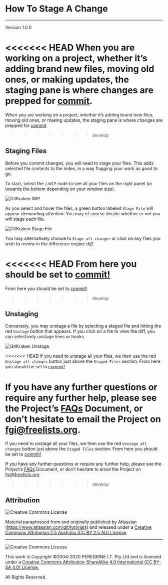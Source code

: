 # How To Stage A Change

---

Version 1.0.0

<<<<<<< HEAD
When you are working on a project, whether it&rsquo;s adding brand new files, moving old ones, or making updates, the staging pane is where changes are prepped for [commit](How_To_Commit_A_Change.md).
=======
When you are working on a project, whether it&rsquo;s adding brand new files, moving old ones, or making updates, the staging pane is where changes are prepped for [commit](https://github.com/Dulux-Oz/FGI/tree/master/Project_Documentation/How_To_Commit_A_Change.md).
>>>>>>> develop

## Staging Files

Before you commit changes, you will need to stage your files. This adds selected file contents to the index, in a way flagging your work as good to go.

To start, select the `//WIP` node to see all your files on the right panel (or towards the bottom depending on your window size).

![GitKraken WIP](https://support.gitkraken.com/img/documentation/working-with-files/commits/WIP-stage.png)

As you select and hover the files, a green button labeled `Stage File` 
will appear demanding attention. You may of course decide whether or not you will stage each file.

![GitKraken Stage File](https://support.gitkraken.com/img/documentation/working-with-files/staging/stage-file.png)

You may alternatively choose to `Stage all changes` or click on any files you wish to review in the difference engine *diff*.

<<<<<<< HEAD
From here you should be set to [commit!](How_To_Commit_A_Change.md)
=======
From here you should be set to [commit!](https://github.com/Dulux-Oz/FGI/tree/master/Project_Documentation/How_To_Commit_A_Change.md)
>>>>>>> develop

## Unstaging

Conversely, you may unstage a file by selecting a staged file and hitting the red `Unstage` button that appears. If you click on a file to view the diff, you can selectively unstage lines or hunks.

![GitKraken Unstage](https://support.gitkraken.com/img/documentation/working-with-files/staging/unstage.png)

<<<<<<< HEAD
If you need to unstage all your files, we then use the red `Unstage all changes` button just above the `Staged Files` section. From here you should be set to [commit!](How_To_Commit_A_Change.md)

If you have any further questions or require any further help, please see the Project&rsquo;s [FAQs](FAQs.md) Document, or don&rsquo;t hesitate to email the Project on <fgi@freelists.org>.
=======
If you need to unstage all your files, we then use the red `Unstage all changes` button just above the `Staged Files` section. From here you should be set to [commit!](https://github.com/Dulux-Oz/FGI/tree/master/Project_Documentation/How_To_Commit_A_Change.md)

If you have any further questions or require any further help, please see the Project&rsquo;s [FAQs](https://github.com/Dulux-Oz/FGI/tree/master/Project_Documentation/FAQs.md) Document, or don&rsquo;t hesitate to email the Project on <fgi@freelists.org>.
>>>>>>> develop

## Attribution

![Creative Commons License](https://i.creativecommons.org/l/by-sa/2.5/au/88x31.png "Creative Commons License")

Material paraphrased from and originally published by Atlassian (https://www.atlassian.com/git/tutorials) and released under a [Creative Commons Attribution 2.5 Australia (CC BY 2.5 AU) License](http://creativecommons.org/licenses/by/2.5/au/).

---

![Creative Commons License](https://i.creativecommons.org/l/by-sa/4.0/88x31.png "Creative Commons License")

This work is Copyright &copy;2004-2020 PEREGRINE I.T. Pty Ltd and is licensed under a [Creative Commons Attribution-ShareAlike 4.0 International (CC BY-SA 4.0) License.](https://creativecommons.org/licenses/by-sa/4.0/)

All Rights Reserved.
